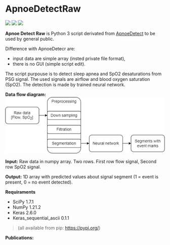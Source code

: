 # ApnoeDetectRaw

![](https://img.shields.io/github/stars/mabartcz/ApnoeDetectRaw) 
![](https://img.shields.io/github/forks/mabartcz/ApnoeDetectRaw) 
![](https://img.shields.io/github/issues/mabartcz/ApnoeDetectRaw) 

**Apnoe Detect Raw** is Python 3 script derivated from [ApnoeDetect](https://github.com/mabartcz/ApnoeDetect) to be used by general public.

Difference with ApnoeDetecr are:
 - input data are simple array (insted private file format), 
 - there is no GUI (simple script edit).

The script purpouse is to detect sleep apnea and SpO2 desaturations from PSG signal. The used signals are airflow and blood oxygen saturation (SpO2). The detection is made by trained neural network.

**Data flow diagram:**
![enter image description here](https://github.com/mabartcz/ApnoeDetectRaw/blob/master/diagram.png?raw=true)
	
**Input:**
Raw data in numpy array. Two rows. First row flow signal, Second row SpO2 signal.
	
**Output:**
1D array with predicted values about signal segment (1 = event is present, 0 = no event detected).

**Requiraments**
 - SciPy 1.7.1
 - NumPy 1.21.2
 - Keras 2.6.0
 - Keras_sequential_ascii 0.1.1
> (all available from pip: <https://pypi.org/>)

**Publications:**
